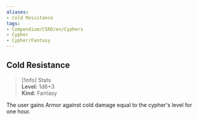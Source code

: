 ```yaml
---
aliases:
- Cold Resistance
tags:
- Compendium/CSRD/en/Cyphers
- Cypher
- Cypher/Fantasy
---
```


  
## Cold Resistance  
>[!info] Stats  
> **Level:** 1d6+3  
> **Kind:** Fantasy
  
The user gains Armor against cold damage equal to the cypher's level for one hour.
